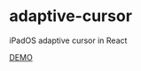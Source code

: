 # adaptive-cursor
iPadOS adaptive cursor in React


[DEMO](https://twitter.com/anas_araid/status/1621111531722182658)
